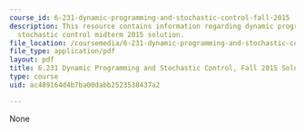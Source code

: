 ```yaml
---
course_id: 6-231-dynamic-programming-and-stochastic-control-fall-2015
description: This resource contains information regarding dynamic programming and
  stochastic control midterm 2015 solution.
file_location: /coursemedia/6-231-dynamic-programming-and-stochastic-control-fall-2015/ac489164d4b7ba00dabb2523538437a2_MIT6_231F15_mid_2015_sol.pdf
file_type: application/pdf
layout: pdf
title: 6.231 Dynamic Programming and Stochastic Control, Fall 2015 Solutions
type: course
uid: ac489164d4b7ba00dabb2523538437a2

---
```

None